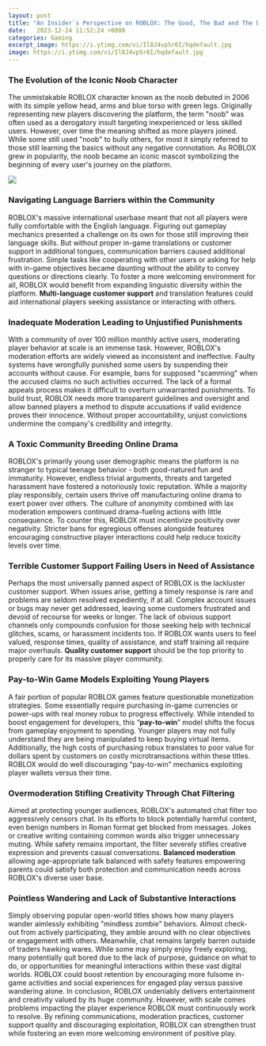 ```yaml
---
layout: post
title: "An Insider`s Perspective on ROBLOX: The Good, The Bad and The Downright Ugly"
date:   2023-12-24 11:52:24 +0000
categories: Gaming
excerpt_image: https://i.ytimg.com/vi/Il8J4vpSr6I/hqdefault.jpg
image: https://i.ytimg.com/vi/Il8J4vpSr6I/hqdefault.jpg
---
```


### **The Evolution of the Iconic Noob Character**
The unmistakable ROBLOX character known as the noob debuted in 2006 with its simple yellow head, arms and blue torso with green legs. Originally representing new players discovering the platform, the term "noob" was often used as a derogatory insult targeting inexperienced or less skilled users. However, over time the meaning shifted as more players joined. While some still used "noob" to bully others, for most it simply referred to those still learning the basics without any negative connotation. As ROBLOX grew in popularity, the noob became an iconic mascot symbolizing the beginning of every user's journey on the platform. 

![](https://i.ytimg.com/vi/Il8J4vpSr6I/hqdefault.jpg)
### **Navigating Language Barriers within the Community** 
ROBLOX's massive international userbase meant that not all players were fully comfortable with the English language. Figuring out gameplay mechanics presented a challenge on its own for those still improving their language skills. But without proper in-game translations or customer support in additional tongues, communication barriers caused additional frustration. Simple tasks like cooperating with other users or asking for help with in-game objectives became daunting without the ability to convey questions or directions clearly. To foster a more welcoming environment for all, ROBLOX would benefit from expanding linguistic diversity within the platform. **Multi-language customer support** and translation features could aid international players seeking assistance or interacting with others.
### **Inadequate Moderation Leading to Unjustified Punishments**
With a community of over 100 million monthly active users, moderating player behavior at scale is an immense task. However, ROBLOX's moderation efforts are widely viewed as inconsistent and ineffective. Faulty systems have wrongfully punished some users by suspending their accounts without cause. For example, bans for supposed "scamming" when the accused claims no such activities occurred. The lack of a formal appeals process makes it difficult to overturn unwarranted punishments. To build trust, ROBLOX needs more transparent guidelines and oversight and allow banned players a method to dispute accusations if valid evidence proves their innocence. Without proper accountability, unjust convictions undermine the company's credibility and integrity.
### **A Toxic Community Breeding Online Drama** 
ROBLOX's primarily young user demographic means the platform is no stranger to typical teenage behavior - both good-natured fun and immaturity. However, endless trivial arguments, threats and targeted harassment have fostered a notoriously toxic reputation. While a majority play responsibly, certain users thrive off manufacturing online drama to exert power over others. The culture of anonymity combined with lax moderation empowers continued drama-fueling actions with little consequence. To counter this, ROBLOX must incentivize positivity over negativity. Stricter bans for egregious offenses alongside features encouraging constructive player interactions could help reduce toxicity levels over time.
### **Terrible Customer Support Failing Users in Need of Assistance**
Perhaps the most universally panned aspect of ROBLOX is the lackluster customer support. When issues arise, getting a timely response is rare and problems are seldom resolved expediently, if at all. Complex account issues or bugs may never get addressed, leaving some customers frustrated and devoid of recourse for weeks or longer. The lack of obvious support channels only compounds confusion for those seeking help with technical glitches, scams, or harassment incidents too. If ROBLOX wants users to feel valued, response times, quality of assistance, and staff training all require major overhauls. **Quality customer support** should be the top priority to properly care for its massive player community.  
### **Pay-to-Win Game Models Exploiting Young Players** 
A fair portion of popular ROBLOX games feature questionable monetization strategies. Some essentially require purchasing in-game currencies or power-ups with real money robux to progress effectively. While intended to boost engagement for developers, this “**pay-to-win**” model shifts the focus from gameplay enjoyment to spending. Younger players may not fully understand they are being manipulated to keep buying virtual items. Additionally, the high costs of purchasing robux translates to poor value for dollars spent by customers on costly microtransactions within these titles. ROBLOX would do well discouraging “pay-to-win” mechanics exploiting player wallets versus their time.
### **Overmoderation Stifling Creativity Through Chat Filtering**
Aimed at protecting younger audiences, ROBLOX's automated chat filter too aggressively censors chat. In its efforts to block potentially harmful content, even benign numbers in Roman format get blocked from messages. Jokes or creative writing containing common words also trigger unnecessary muting. While safety remains important, the filter severely stifles creative expression and prevents casual conversations. **Balanced moderation** allowing age-appropriate talk balanced with safety features empowering parents could satisfy both protection and communication needs across ROBLOX's diverse user base.
### **Pointless Wandering and Lack of Substantive Interactions** 
Simply observing popular open-world titles shows how many players wander aimlessly exhibiting "mindless zombie" behaviors. Almost check-out from actively participating, they amble around with no clear objectives or engagement with others. Meanwhile, chat remains largely barren outside of traders hawking wares. While some may simply enjoy freely exploring, many potentially quit bored due to the lack of purpose, guidance on what to do, or opportunities for meaningful interactions within these vast digital worlds. ROBLOX could boost retention by encouraging more fulsome in-game activities and social experiences for engaged play versus passive wandering alone.
In conclusion, ROBLOX undeniably delivers entertainment and creativity valued by its huge community. However, with scale comes problems impacting the player experience ROBLOX must continuously work to resolve. By refining communications, moderation practices, customer support quality and discouraging exploitation, ROBLOX can strengthen trust while fostering an even more welcoming environment of positive play.